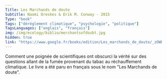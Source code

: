 ```yaml
---
Title: Les Marchands de doute
Subtitle: Naomi Oreskes & Erik M. Conway - 2015
Type: "book"
Tags: ["déréglement climatique", "psychologie", "politique"]
TagsLanguages: ["anglais", "français"]
img: /img/ecology/biblio/merchantsofdoubt.jpg
hidden: true
link: "https://www.google.fr/books/edition/Les_marchands_de_doute/_zOWDgAAQBAJ?hl=fr&gbpv=1&printsec=frontcover"
---
```


Comment une poignée de scientifiques ont obscurci la vérité sur des questions allant de la fumée provenant du tabac au réchauffement climatique. Le livre a été paru en français sous le nom "Les Marchands de doute".